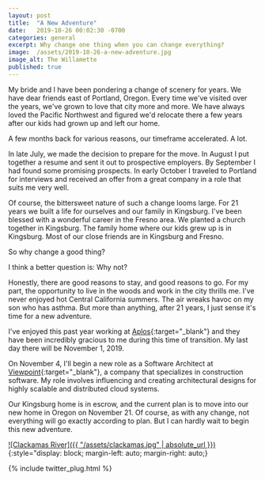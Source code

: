 ```yaml
---
layout: post
title:  "A New Adventure"
date:   2019-10-26 00:02:30 -0700
categories: general
excerpt: Why change one thing when you can change everything?
image:  /assets/2019-10-26-a-new-adventure.jpg
image_alt: The Willamette
published: true
---
```


My bride and I have been pondering a change of scenery for years. We have dear friends east of Portland, Oregon. Every time we've visited over the years, we've grown to love that city more and more. We have always loved the Pacific Northwest and figured we'd relocate there a few years after our kids had grown up and left our home.

A few months back for various reasons, our timeframe accelerated. A lot.

In late July, we made the decision to prepare for the move. In August I put together a resume and sent it out to prospective employers. By September I had found some promising prospects. In early October I traveled to Portland for interviews and received an offer from a great company in a role that suits me very well.

Of course, the bittersweet nature of such a change looms large. For 21 years we built a life for ourselves and our family in Kingsburg. I've been blessed with a wonderful career in the Fresno area. We planted a church together in Kingsburg. The family home where our kids grew up is in Kingsburg. Most of our close friends are in Kingsburg and Fresno.

So why change a good thing?

I think a better question is: Why not?

Honestly, there are good reasons to stay, and good reasons to go. For my part, the opportunity to live in the woods and work in the city thrills me. I've never enjoyed hot Central California summers. The air wreaks havoc on my son who has asthma. But more than anything, after 21 years, I just sense it's time for a new adventure.

I've enjoyed this past year working at [Aplos](https://aplos.com){:target="_blank"} and they have been incredibly gracious to me during this time of transition. My last day there will be November 1, 2019.

On November 4, I'll begin a new role as a Software Architect at [Viewpoint](https://viewpoint.com){:target="_blank"}, a company that specializes in construction software. My role involves influencing and creating architectural designs for highly scalable and distributed cloud systems.

Our Kingsburg home is in escrow, and the current plan is to move into our new home in Oregon on November 21. Of course, as with any change, not everything will go exactly according to plan. But I can hardly wait to begin this new adventure.

[![Clackamas River]({{ "/assets/clackamas.jpg" | absolute_url }})](/assets/clackamas.jpg){:style="display: block; margin-left: auto; margin-right: auto;}

{% include twitter_plug.html %}
